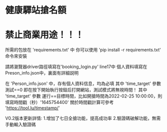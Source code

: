 # 健康驛站搶名額
# 禁止商業用途！！！

所需的包放在 'requirements.txt' 中
你可以使用 'pip install -r requirements.txt' 命令來安裝

請將瀏覽器driver路徑填寫在'booking_login.py' line17中
個人資料填寫在Preson_info.json中，裏面有詳細説明

在 'Person_info.json' 中，存有個人資料信息，均為必填
其中 'time_target' 參數 測試==0 即在按下開始執行按鈕后打開網站，測試模式將無視時間！
其中 'time_target' 參數 運行==目標時間，比如開搶時間為2022-02-25 10:00:00，則填寫時間戳（秒）'1645754400'
關於時間戳計算可參考 'https://tool.lu/timestamp/'


V0.2版本更新詳情:
1.增加了七日全搶功能，提高成功率
2.驗證碼破解功能，無需手動輸入驗證碼